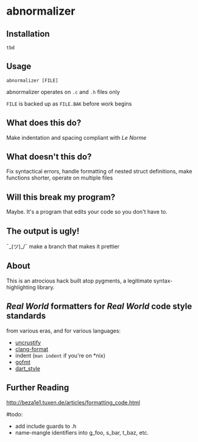 # abnormalizer

## Installation

`tbd`

## Usage

`abnormalizer [FILE]`

abnormalizer operates on `.c` and `.h` files only

`FILE` is backed up as `FILE.BAK` before work begins

## What does this do?

Make indentation and spacing compliant with *Le Norme*

## What doesn't this do?

Fix syntactical errors, handle formatting of nested struct definitions, make functions shorter, operate on multiple files

## Will this break my program?

Maybe.  It's a program that edits your code so you don't have to. 

## The output is ugly!

¯\_(ツ)_/¯ make a branch that makes it prettier

## About

This is an atrocious hack built atop pygments, a legitimate syntax-highlighting library.

## *Real World* formatters for *Real World* code style standards

from various eras, and for various languages:

- [uncrustify](https://github.com/uncrustify/uncrustify)
- [clang-format](https://clang.llvm.org/docs/ClangFormat.html)
- indent (`man indent` if you're on *nix)
- [gofmt](https://golang.org/cmd/gofmt/)
- [dart_style](https://github.com/dart-lang/dart_style)

## Further Reading

http://beza1e1.tuxen.de/articles/formatting_code.html


#todo:
- add include guards to .h
- name-mangle identifiers into g_foo, s_bar, t_baz, etc. 